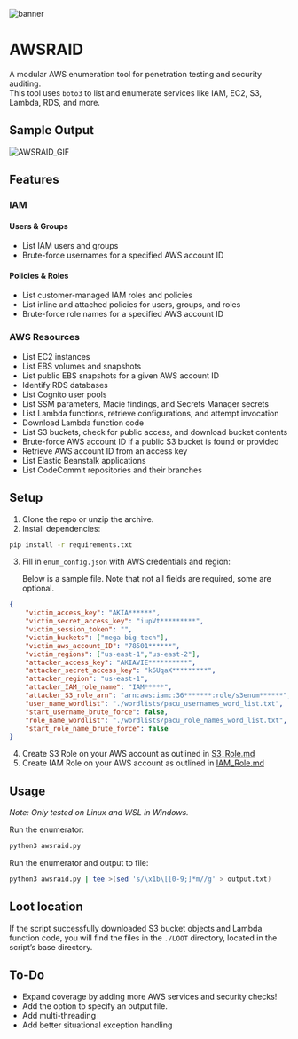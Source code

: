 ![banner](https://github.com/user-attachments/assets/bc73c560-d7a3-41cd-9b6d-bad43f67df1f)

# AWSRAID

A modular AWS enumeration tool for penetration testing and security auditing.  
This tool uses `boto3` to list and enumerate services like IAM, EC2, S3, Lambda, RDS, and more.

## Sample Output
![AWSRAID_GIF](https://github.com/user-attachments/assets/b41999e5-f808-43a8-afce-c1c35ef85e65)

## Features
### IAM
#### Users & Groups
- List IAM users and groups
- Brute-force usernames for a specified AWS account ID

#### Policies & Roles
- List customer-managed IAM roles and policies
- List inline and attached policies for users, groups, and roles
- Brute-force role names for a specified AWS account ID

### AWS Resources
- List EC2 instances
- List EBS volumes and snapshots
- List public EBS snapshots for a given AWS account ID
- Identify RDS databases
- List Cognito user pools
- List SSM parameters, Macie findings, and Secrets Manager secrets
- List Lambda functions, retrieve configurations, and attempt invocation
- Download Lambda function code
- List S3 buckets, check for public access, and download bucket contents
- Brute-force AWS account ID if a public S3 bucket is found or provided
- Retrieve AWS account ID from an access key
- List Elastic Beanstalk applications
- List CodeCommit repositories and their branches

## Setup
1. Clone the repo or unzip the archive.
2. Install dependencies:

```bash
pip install -r requirements.txt
```

3. Fill in `enum_config.json` with AWS credentials and region:

    Below is a sample file. Note that not all fields are required, some are optional.

```json
{
	"victim_access_key": "AKIA******",
	"victim_secret_access_key": "iupVt*********",
	"victim_session_token": "",
	"victim_buckets": ["mega-big-tech"],
	"victim_aws_account_ID": "78501******",
	"victim_regions": ["us-east-1","us-east-2"],
	"attacker_access_key": "AKIAVIE**********",
	"attacker_secret_access_key": "k6UqaX*********",
	"attacker_region": "us-east-1",
	"attacker_IAM_role_name": "IAM*****",
	"attacker_S3_role_arn": "arn:aws:iam::36*******:role/s3enum******",
	"user_name_wordlist": "./wordlists/pacu_usernames_word_list.txt",
	"start_username_brute_force": false,
	"role_name_wordlist": "./wordlists/pacu_role_names_word_list.txt",
	"start_role_name_brute_force": false
}
```

4. Create S3 Role on your AWS account as outlined in [S3_Role.md](https://github.com/Gemei/AWS_Enumerator/blob/main/S3_Role.md)
5. Create IAM Role on your AWS account as outlined in [IAM_Role.md](https://github.com/Gemei/AWS_Enumerator/blob/main/IAM_Role.md)

## Usage
_Note: Only tested on Linux and WSL in Windows._

Run the enumerator:

```bash
python3 awsraid.py
```
Run the enumerator and output to file:
```bash
python3 awsraid.py | tee >(sed 's/\x1b\[[0-9;]*m//g' > output.txt)
```
## Loot location
If the script successfully downloaded S3 bucket objects and Lambda function code, 
you will find the files in the `./LOOT` directory, located in the script’s base directory.

## To-Do
- Expand coverage by adding more AWS services and security checks!
- Add the option to specify an output file.
- Add multi-threading
- Add better situational exception handling
